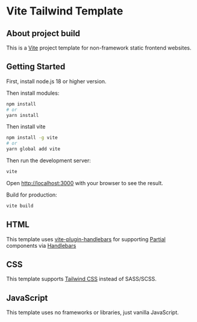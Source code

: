 # Vite Tailwind Template

## About project build

This is a [Vite](https://vitejs.dev/) project template for non-framework static frontend websites.

## Getting Started

First, install node.js 18 or higher version.

Then install modules:

```bash
npm install
# or
yarn install
```

Then install vite
```bash
npm install -g vite
# or
yarn global add vite
```

Then run the development server:

```bash
vite
```

Open [http://localhost:3000](http://localhost:3000) with your browser to see the result.

Build for production:

```bash
vite build
```

## HTML

This template uses [vite-plugin-handlebars](https://github.com/alexlafroscia/vite-plugin-handlebars) for supporting [Partial](https://handlebarsjs.com/guide/partials.html) components via [Handlebars](https://handlebarsjs.com/)

## CSS

This template supports [Tailwind CSS](https://tailwindcss.com/) instead of SASS/SCSS.

## JavaScript

This template uses no frameworks or libraries, just vanilla JavaScript.
